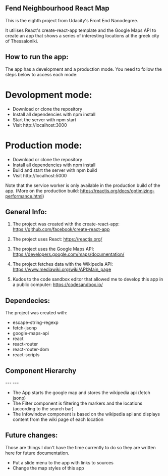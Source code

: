 ## Fend Neighbourhood React Map

This is the eighth project from Udacity's Front End Nanodegree.

It utilises React's create-react-app template and the Google Maps API to create an app that shows a series of interesting locations at the greek city of Thessaloniki.

## How to run the app:

The app has a development and a production mode. You need to follow the steps below to access each mode:

# Devolopment mode:
- Download or clone the repository
- Install all dependencies with npm install
- Start the server with npm start
- Visit http://localhost:3000

# Production mode:
- Download or clone the repository
- Install all dependencies with npm install
- Build and start the server with npm build
- Visit http://localhost:5000

Note that the service worker is only available in the production build of the app.
(More on the production build: https://reactjs.org/docs/optimizing-performance.html)

## General Info:

1) The project was created with the create-react-app: https://github.com/facebook/create-react-app

2) The project uses React: https://reactjs.org/

3) The project uses the Google Maps API: https://developers.google.com/maps/documentation/

4) The project fetches data with the Wikipedia API: https://www.mediawiki.org/wiki/API:Main_page

5) Kudos to the code sandbox editor that allowed me to develop this app in a public computer: https://codesandbox.io/

## Dependecies:

The project was created with:
- escape-string-regexp
- fetch-jsonp
- google-maps-api
- react
- react-router
- react-router-dom
- react-scripts

## Component Hierarchy

<App />
--- <FilterLocations />
--- <InfoWindow />

- The App starts the google map and stores the wikipedia api (fetch jsonp)
- The Filter component is filtering the markers and the locations (according to the search bar)
- The Infowindow component is based on the wikipedia api and displays content from the wiki page of each location

## Future changes:

Those are things I don't have the time currently to do so they are written here for future documentation.

- Put a slide menu to the app with links to sources
- Change the map styles of this app
